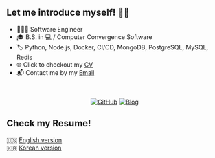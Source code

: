 ## Let me introduce myself! 👋🏻

- 👨🏻‍💻 Software Engineer
- 🎓 B.S. in 💻 / Computer Convergence Software
- 🏷 Python, Node.js, Docker, CI/CD, MongoDB, PostgreSQL, MySQL, Redis
- 🌐 Click to checkout my [CV]([https://seungtae.com](https://seungtae.com/))
- 📬 Contact me by my [Email](mailto:stash@seungtae.com)


<br />
<p align="center">
  <a href="https://github.com/kstash"><img src="https://img.shields.io/github/followers/kstash.svg?label=GitHub&style=social" alt="GitHub" /></a>
  <a href="https://seungtae.com"><img src="https://img.shields.io/badge/blog-seungtae.com-202020.svg" alt="Blog" /></a>
</p>


## Check my Resume!
🇺🇸 [English version](https://seungtae.com/resume-en.v4.pdf)
<br/>
🇰🇷 [Korean version](https://seungtae.com/resume-kr.v4.pdf)
<br/>

